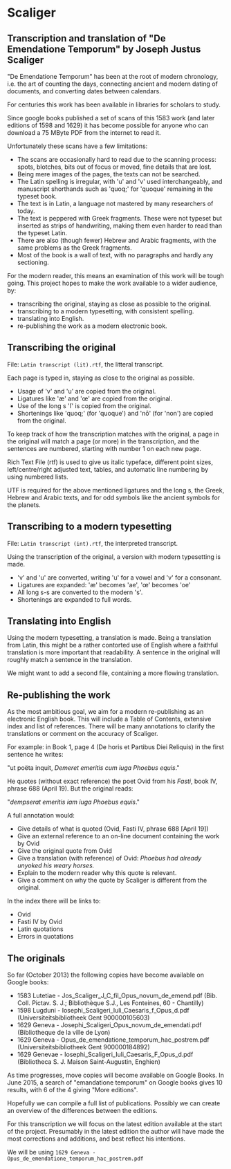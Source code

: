 Scaliger
========

Transcription and translation of "De Emendatione Temporum" by Joseph Justus Scaliger
------------------------------------------------------------------------------------

"De Emendatione Temporum" has been at the root of modern chronology, i.e. the art of counting the
days, connecting ancient and modern dating of documents, and converting dates between calendars.

For centuries this work has been available in libraries for scholars to study.

Since google books published a set of scans of this 1583 work (and later editions of 1598
and 1629) it has become possible for anyone who can download a 75 MByte PDF from the internet
to read it.

Unfortunately these scans have a few limitations:
* The scans are occasionally hard to read due to the scanning process: spots, blotches, bits
out of focus or moved, fine details that are lost.
* Being mere images of the pages, the texts can not be searched.
* The Latin spelling is irregular, with 'u' and 'v' used interchangeably, and manuscript
shorthands such as 'quoq;' for 'quoque' remaining in the typeset book.
* The text is in Latin, a language not mastered by many researchers of today.
* The text is peppered with Greek fragments. These were not typeset but inserted as strips
of handwriting, making them even harder to read than the typeset Latin.
* There are also (though fewer) Hebrew and Arabic fragments, with the same problems as the Greek
fragments.
* Most of the book is a wall of text, with no paragraphs and hardly any sectioning.

For the modern reader, this means an examination of this work will be tough going. This project
hopes to make the work available to a wider audience, by:
* transcribing the original, staying as close as possible to the original.
* transcribing to a modern typesetting, with consistent spelling.
* translating into English.
* re-publishing the work as a modern electronic book.


Transcribing the original
-------------------------
File: `Latin transcript (lit).rtf`, the litteral transcript.

Each page is typed in, staying as close to the original as possible.
* Usage of 'v' and 'u' are copied from the original.
* Ligatures like 'æ' and 'œ' are copied from the original.
* Use of the long s 'ſ' is copied from the original.
* Shortenings like 'quoq;' (for 'quoque') and 'nō' (for 'non') are copied from the original.

To keep track of how the transcription matches with the original, a page in the original will match
a page (or more) in the transcription,
and the sentences are numbered, starting with number 1 on each new page.

Rich Text File (rtf) is used to give us italic typeface, different point sizes, left/centre/right adjusted text,
tables, and automatic line numbering by using numbered lists.

UTF is required for the above mentioned ligatures and the long s, the Greek, Hebrew and Arabic texts, and for
odd symbols like the ancient symbols for the planets.

Transcribing to a modern typesetting
------------------------------------
File: `Latin transcript (int).rtf`, the interpreted transcript.

Using the transcription of the original, a version with modern typesetting is made.
* 'v' and 'u' are converted, writing 'u' for a vowel and 'v' for a consonant.
* Ligatures are expanded: 'æ' becomes 'ae', 'œ' becomes 'oe'
* All long s-s are converted to the modern 's'.
* Shortenings are expanded to full words.


Translating into English
------------------------
Using the modern typesetting, a translation is made. Being a translation from Latin, this might
be a rather contorted use of English where a faithful translation is more important that readability.
A sentence in the original will roughly match a sentence in the translation.

We might want to add a second file, containing a more flowing translation.


Re-publishing the work
----------------------
As the most ambitious goal, we aim for a modern re-publishing as an electronic English book.
This will include a Table of Contents, extensive index and list of references. There will be
many annotations to clarify the translations or comment on the accuracy of Scaliger.

For example: in Book 1, page 4 (De horis et Partibus Diei Reliquis) in the first sentence he writes:

"ut poëta inquit, *Demeret emeritis cum iuga Phoebus equis*."

He quotes (without exact reference) the poet Ovid from his *Fasti*, book IV, phrase 688 (April 19).
But the original reads:

"*dempserat emeritis iam iuga Phoebus equis*."

A full annotation would:
* Give details of what is quoted (Ovid, Fasti IV, phrase 688 [April 19])
* Give an external reference to an on-line document containing the work by Ovid
* Give the original quote from Ovid
* Give a translation (with reference) of Ovid: *Phoebus had already unyoked his weary horses.*
* Explain to the modern reader why this quote is relevant.
* Give a comment on why the quote by Scaliger is different from the original.

In the index there will be links to:
* Ovid
* Fasti IV by Ovid
* Latin quotations
* Errors in quotations


The originals
-------------
So far (October 2013) the following copies have become available on Google books:
* 1583 Lutetiae - Jos_Scaliger_J_C_fil_Opus_novum_de_emend.pdf (Bib. Coll. Pictav. S. J.; Bibliothèque S.J., Les Fonteines, 60 - Chantilly)
* 1598 Lugduni - Iosephi_Scaligeri_Iuli_Caesaris_f_Opus_d.pdf (Universiteitsbibliotheek Gent 900000105603)
* 1629 Geneva - Josephi_Scaligeri_Opus_novum_de_emendati.pdf (Bibliotheque de la ville de Lyon)
* 1629 Geneva - Opus_de_emendatione_temporum_hac_postrem.pdf (Universiteitsbibliotheek Gent 900000184892)
* 1629 Genevae - Iosephi_Scaligeri_Iuli_Caesaris_F_Opus_d.pdf (Bibliotheca S. J. Maison Saint-Augustin, Enghien)

As time progresses, move copies will become available on Google Books.
In June 2015, a search of "emandatione temporum" on Google books gives 10 results, with 6 of the 4 giving "More editions".

Hopefully we can compile a full list of publications. Possibly we can create an overview of the differences between the editions.

For this transcription we will focus on the latest edition available at the start of the project. Presumably in the latest edition the author will have made the most corrections and additions, and best reflect his intentions.

We will be using `1629 Geneva - Opus_de_emendatione_temporum_hac_postrem.pdf`


